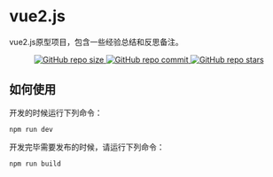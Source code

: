 # vue2.js
vue2.js原型项目，包含一些经验总结和反思备注。

<p align="center">
    <a href="https://github.com/keep-study/vue2.js/graphs/code-frequency" target='_blank'>
        <img alt="GitHub repo size" src="https://img.shields.io/github/repo-size/keep-study/vue2.js">
    </a>
    <a href="https://github.com/keep-study/vue2.js/graphs/commit-activity" target='_blank'>
        <img alt="GitHub repo commit" src="https://img.shields.io/github/last-commit/keep-study/vue2.js">
    </a>
    <a href="https://github.com/keep-study/vue2.js" target='_blank'>
        <img alt="GitHub repo stars" src="https://img.shields.io/github/stars/keep-study/vue2.js?style=social">
    </a>
</p >

## 如何使用

开发的时候运行下列命令：

```
npm run dev
```

开发完毕需要发布的时候，请运行下列命令：

```
npm run build
```
